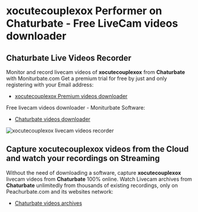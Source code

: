 # xocutecouplexox Performer on Chaturbate - Free LiveCam videos downloader

## Chaturbate Live Videos Recorder

Monitor and record livecam videos of **xocutecouplexox** from **Chaturbate** with Moniturbate.com
Get a premium trial for free by just and only registering with your Email address:
* [xocutecouplexox Premium videos downloader](https://moniturbate.com/request-demo-licence-key.html)

Free livecam videos downloader - Moniturbate Software:
* [Chaturbate videos downloader](https://moniturbate.com/moniturbate-download-software.html)

![xocutecouplexox livecam videos recorder](https://peachurnet.com/templates/moniturbate-software.png)


## Capture xocutecouplexox videos from the Cloud and watch your recordings on Streaming

Without the need of downloading a software, capture **xocutecouplexox** livecam videos from **Chaturbate** 100% online.
Watch Livecam archives from **Chaturbate** unlimitedly from thousands of existing recordings, only on Peachurbate.com and its websites network:
* [Chaturbate videos archives](https://peachurnet.com/)